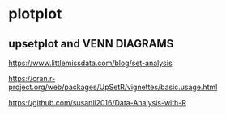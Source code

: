 # plotplot

## upsetplot and VENN DIAGRAMS
https://www.littlemissdata.com/blog/set-analysis

https://cran.r-project.org/web/packages/UpSetR/vignettes/basic.usage.html

https://github.com/susanli2016/Data-Analysis-with-R
